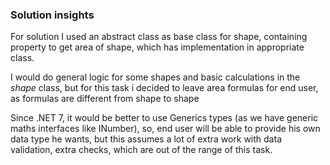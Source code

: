 ### Solution insights

For solution I used an abstract class as base class for shape, containing property 
to get area of shape, which has implementation in appropriate class.

I would do general logic for some shapes and basic calculations in the *shape* class,
but for this task i decided to leave area formulas for end user, as formulas are 
different from shape to shape

Since .NET 7, it would be better to use Generics types (as we have generic maths
interfaces like INumber), so, end user will be 
able to provide his own data type he wants, but this assumes a lot of extra work
with data validation, extra checks, which are out of the range of this task.



